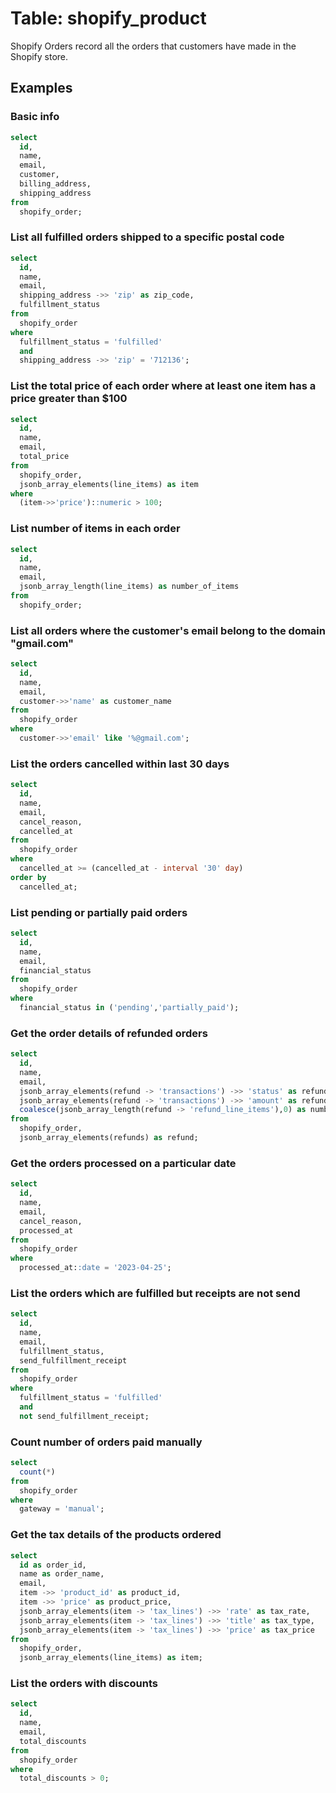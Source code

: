 # Table: shopify_product

Shopify Orders record all the orders that customers have made in the Shopify store.

## Examples

### Basic info

```sql
select
  id,
  name,
  email,
  customer,
  billing_address,
  shipping_address
from
  shopify_order;
```

### List all fulfilled orders shipped to a specific postal code

```sql
select
  id,
  name,
  email,
  shipping_address ->> 'zip' as zip_code,
  fulfillment_status
from
  shopify_order
where
  fulfillment_status = 'fulfilled'
  and
  shipping_address ->> 'zip' = '712136';
```

### List the total price of each order where at least one item has a price greater than $100

```sql
select
  id,
  name,
  email,
  total_price
from
  shopify_order,
  jsonb_array_elements(line_items) as item
where
  (item->>'price')::numeric > 100;
```

### List number of items in each order

```sql
select
  id,
  name,
  email,
  jsonb_array_length(line_items) as number_of_items
from
  shopify_order;
```

### List all orders where the customer's email belong to the domain "gmail.com"

```sql
select
  id,
  name,
  email,
  customer->>'name' as customer_name
from
  shopify_order
where
  customer->>'email' like '%@gmail.com';
```

### List the orders cancelled within last 30 days

```sql
select
  id,
  name,
  email,
  cancel_reason,
  cancelled_at
from
  shopify_order
where
  cancelled_at >= (cancelled_at - interval '30' day)
order by
  cancelled_at;
```

### List pending or partially paid orders

```sql
select
  id,
  name,
  email,
  financial_status
from
  shopify_order
where
  financial_status in ('pending','partially_paid');
```

### Get the order details of refunded orders

```sql
select
  id,
  name,
  email,
  jsonb_array_elements(refund -> 'transactions') ->> 'status' as refund_status,
  jsonb_array_elements(refund -> 'transactions') ->> 'amount' as refund_amount,
  coalesce(jsonb_array_length(refund -> 'refund_line_items'),0) as number_of_products_refunded
from
  shopify_order,
  jsonb_array_elements(refunds) as refund;
```

### Get the orders processed on a particular date

```sql
select
  id,
  name,
  email,
  cancel_reason,
  processed_at
from
  shopify_order
where
  processed_at::date = '2023-04-25';
```

### List the orders which are fulfilled but receipts are not send

```sql
select
  id,
  name,
  email,
  fulfillment_status,
  send_fulfillment_receipt
from
  shopify_order
where
  fulfillment_status = 'fulfilled'
  and
  not send_fulfillment_receipt;
```

### Count number of orders paid manually

```sql
select
  count(*)
from
  shopify_order
where
  gateway = 'manual';
```

### Get the tax details of the products ordered

```sql
select
  id as order_id,
  name as order_name,
  email,
  item ->> 'product_id' as product_id,
  item ->> 'price' as product_price,
  jsonb_array_elements(item -> 'tax_lines') ->> 'rate' as tax_rate,
  jsonb_array_elements(item -> 'tax_lines') ->> 'title' as tax_type,
  jsonb_array_elements(item -> 'tax_lines') ->> 'price' as tax_price
from
  shopify_order,
  jsonb_array_elements(line_items) as item;
```

### List the orders with discounts

```sql
select
  id,
  name,
  email,
  total_discounts
from
  shopify_order
where
  total_discounts > 0;
```
